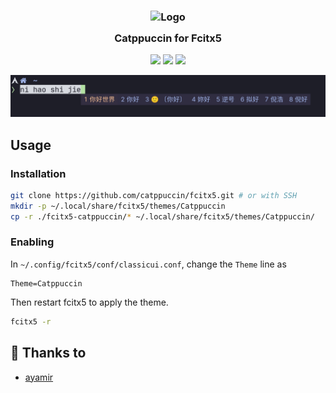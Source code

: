 <h3 align="center">
	<img src="https://raw.githubusercontent.com/catppuccin/catppuccin/dev/assets/logos/exports/1544x1544_circle.png" width="100" alt="Logo"/><br/>
	<img src="https://raw.githubusercontent.com/catppuccin/catppuccin/dev/assets/misc/transparent.png" height="30" width="0px"/>
	Catppuccin for Fcitx5
	<img src="https://raw.githubusercontent.com/catppuccin/catppuccin/dev/assets/misc/transparent.png" height="30" width="0px"/>
</h3>

<p align="center">
    <a href="https://github.com/catppuccin/fcitx5/stargazers"><img src="https://img.shields.io/github/stars/catppuccin/fcitx5?colorA=1e1e28&colorB=c9cbff&style=for-the-badge&logo=starship style=for-the-badge"></a>
    <a href="https://github.com/catppuccin/fcitx5/issues"><img src="https://img.shields.io/github/issues/catppuccin/fcitx5?colorA=1e1e28&colorB=f7be95&style=for-the-badge"></a>
    <a href="https://github.com/catppuccin/fcitx5/contributors"><img src="https://img.shields.io/github/contributors/catppuccin/fcitx5?colorA=1e1e28&colorB=b1e1a6&style=for-the-badge"></a>
</p>

<p align="center">
  <img src="assets/preview.png"/>
</p>

## Usage

### Installation

```sh
git clone https://github.com/catppuccin/fcitx5.git # or with SSH
mkdir -p ~/.local/share/fcitx5/themes/Catppuccin
cp -r ./fcitx5-catppuccin/* ~/.local/share/fcitx5/themes/Catppuccin/
```

### Enabling

In `~/.config/fcitx5/conf/classicui.conf`, change the `Theme` line as

```dosini
Theme=Catppuccin
```

Then restart fcitx5 to apply the theme.

```sh
fcitx5 -r
```

## 💝 Thanks to

- [ayamir](https://github.com/ayamir)
